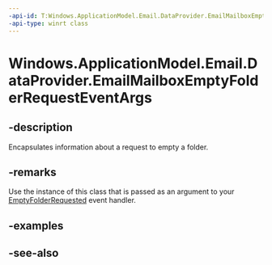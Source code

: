 ```yaml
---
-api-id: T:Windows.ApplicationModel.Email.DataProvider.EmailMailboxEmptyFolderRequestEventArgs
-api-type: winrt class
---
```


<!-- Class syntax.
public class EmailMailboxEmptyFolderRequestEventArgs : Windows.ApplicationModel.Email.DataProvider.IEmailMailboxEmptyFolderRequestEventArgs
-->

# Windows.ApplicationModel.Email.DataProvider.EmailMailboxEmptyFolderRequestEventArgs

## -description
Encapsulates information about a request to empty a folder.

## -remarks
Use the instance of this class that is passed as an argument to your [EmptyFolderRequested](emaildataproviderconnection_emptyfolderrequested.md) event handler.

## -examples

## -see-also
